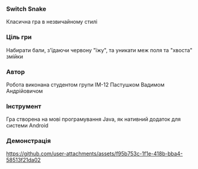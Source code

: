 ### Switch Snake
Класична гра в незвичайному стилі
### Ціль гри
Набирати бали, з'їдаючи червону "їжу", та уникати меж поля та "хвоста" змійки
### Автор
Робота виконана студентом групи ІМ-12 Пастушком Вадимом Андрійовичом
### Інструмент
Гра створена на мові програмування Java, як нативний додаток для системи Android
### Демонстрація
https://github.com/user-attachments/assets/f95b753c-1f1e-418b-bba4-58513f21da02
